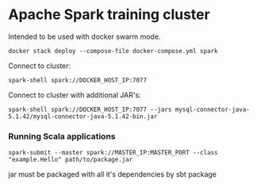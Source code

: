 # Apache Spark training cluster

Intended to be used with docker swarm mode.

```
docker stack deploy --compose-file docker-compose.yml spark
```

Connect to cluster:

```
spark-shell spark://DOCKER_HOST_IP:7077
```

Connect to cluster with additional JAR's:

```
spark-shell spark://DOCKER_HOST_IP:7077 --jars mysql-connector-java-5.1.42/mysql-connector-java-5.1.42-bin.jar
```

### Running Scala applications

```
spark-submit --master spark://MASTER_IP:MASTER_PORT --class "example.Hello" path/to/package.jar
```

jar must be packaged with all it's dependencies by sbt package
